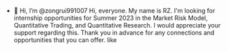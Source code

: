 - 👋 Hi, I’m @zongrui991007
Hi, everyone. My name is RZ. I'm looking for internship opportunities for Summer 2023 in the Market Risk Model, Quantitative Trading, and Quantitative Research. I would appreciate your support regarding this. Thank you in advance for any connections and opportunities that you can offer.
like


<!---

--->
